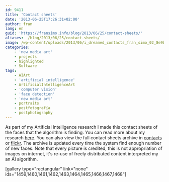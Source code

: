 ```yaml
---
id: 9411
title: 'Contact sheets'
date: '2013-06-25T17:26:31+02:00'
author: fran
lang: en
guid: 'https://fransimo.info/blog/2013/06/25/contact-sheets/'
aliases:  /blog/2013/06/25/contact-sheets/
image: /wp-content/uploads/2013/06/i_dreamed_contacts_fran_simo_02_8e9b80952408ba7c47a32dcce7c04c0e.jpg
categories:
    - 'new media art'
    - projects
    - highlighted
    - Software
tags:
    - AIArt
    - 'artificial intelligence'
    - ArtificialIntelligenceArt
    - 'computer vision'
    - 'face detection'
    - 'new media art'
    - portraits
    - postfotografía
    - postphotography
---
```


As part of my Artificial Intelligence research I made this contact sheets of the faces that the algorithm is finding. You can read more about my research <a href="http://fransimo.info/?p=1100">here</a>.
You can also view the full contact sheets archive in <a href="http://contact-sheets-idahb.fransimo.info/">contacts</a> or <a href="http://www.flickr.com/photos/93211492@N06/">flickr</a>. The archive is updated every time the system find enough number of new faces.
Note that every picture is credited, this is not appropriation of images on internet, it's re-use of freely distributed content interpreted my an AI algorithm.

[gallery type="rectangular" link="none" ids="1459,1460,1461,1462,1463,1464,1465,1466,1467,1468"]